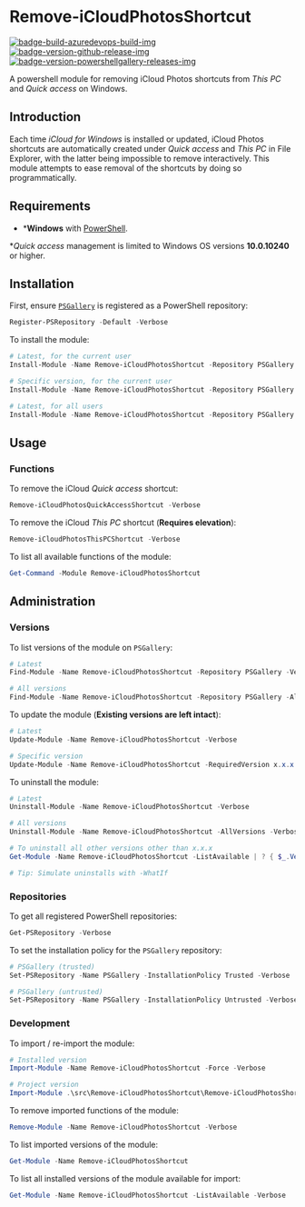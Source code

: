 # Remove-iCloudPhotosShortcut

[![badge-build-azuredevops-build-img][]][badge-build-azuredevops-build-src] [![badge-version-github-release-img][]][badge-version-github-release-src] [![badge-version-powershellgallery-releases-img][]][badge-version-powershellgallery-releases-src]

[badge-build-azuredevops-build-img]: https://img.shields.io/azure-devops/build/joeltimothyoh/Remove-iCloudPhotosShortcut/19/master.svg?label=build&logo=azure-pipelines&style=flat-square
[badge-build-azuredevops-build-src]: https://dev.azure.com/joeltimothyoh/Remove-iCloudPhotosShortcut/_build?definitionId=19
[badge-version-github-release-img]: https://img.shields.io/github/v/release/joeltimothyoh/Remove-iCloudPhotosShortcut?style=flat-square
[badge-version-github-release-src]: https://github.com/joeltimothyoh/Remove-iCloudPhotosShortcut/releases
[badge-version-powershellgallery-releases-img]: https://img.shields.io/powershellgallery/v/Remove-iCloudPhotosShortcut?logo=powershell&logoColor=white&label=PSGallery&labelColor=&style=flat-square
[badge-version-powershellgallery-releases-src]: https://www.powershellgallery.com/packages/Remove-iCloudPhotosShortcut/

A powershell module for removing iCloud Photos shortcuts from *This PC* and *Quick access* on Windows.

## Introduction

Each time *iCloud for Windows* is installed or updated, iCloud Photos shortcuts are automatically created under *Quick access* and *This PC* in File Explorer, with the latter being impossible to remove interactively. This module attempts to ease removal of the shortcuts by doing so programmatically.

## Requirements

* \***Windows** with [PowerShell](https://docs.microsoft.com/en-us/powershell/scripting/setup/installing-windows-powershell?view=powershell-5.1).

\**Quick access* management is limited to Windows OS versions **10.0.10240** or higher.

## Installation

First, ensure [`PSGallery`](https://www.powershellgallery.com/) is registered as a PowerShell repository:

```powershell
Register-PSRepository -Default -Verbose
```

To install the module:

```powershell
# Latest, for the current user
Install-Module -Name Remove-iCloudPhotosShortcut -Repository PSGallery -Scope CurrentUser -Verbose

# Specific version, for the current user
Install-Module -Name Remove-iCloudPhotosShortcut -Repository PSGallery -RequiredVersion x.x.x -Scope CurrentUser -Verbose

# Latest, for all users
Install-Module -Name Remove-iCloudPhotosShortcut -Repository PSGallery -Scope AllUsers -Verbose
```

## Usage

### Functions

To remove the iCloud *Quick access* shortcut:

```powershell
Remove-iCloudPhotosQuickAccessShortcut -Verbose
```

To remove the iCloud *This PC* shortcut (**Requires elevation**):

```powershell
Remove-iCloudPhotosThisPCShortcut -Verbose
```

To list all available functions of the module:

```powershell
Get-Command -Module Remove-iCloudPhotosShortcut
```

## Administration

### Versions

To list versions of the module on `PSGallery`:

```powershell
# Latest
Find-Module -Name Remove-iCloudPhotosShortcut -Repository PSGallery -Verbose

# All versions
Find-Module -Name Remove-iCloudPhotosShortcut -Repository PSGallery -AllVersions -Verbose
```

To update the module (**Existing versions are left intact**):

```powershell
# Latest
Update-Module -Name Remove-iCloudPhotosShortcut -Verbose

# Specific version
Update-Module -Name Remove-iCloudPhotosShortcut -RequiredVersion x.x.x -Verbose
```

To uninstall the module:

```powershell
# Latest
Uninstall-Module -Name Remove-iCloudPhotosShortcut -Verbose

# All versions
Uninstall-Module -Name Remove-iCloudPhotosShortcut -AllVersions -Verbose

# To uninstall all other versions other than x.x.x
Get-Module -Name Remove-iCloudPhotosShortcut -ListAvailable | ? { $_.Version -ne 'x.x.x' } | % { Uninstall-Module -Name $_.Name -RequiredVersion $_.Version -Verbose }

# Tip: Simulate uninstalls with -WhatIf
```

### Repositories

To get all registered PowerShell repositories:

```powershell
Get-PSRepository -Verbose
```

To set the installation policy for the `PSGallery` repository:

```powershell
# PSGallery (trusted)
Set-PSRepository -Name PSGallery -InstallationPolicy Trusted -Verbose

# PSGallery (untrusted)
Set-PSRepository -Name PSGallery -InstallationPolicy Untrusted -Verbose
```

### Development

To import / re-import the module:

```powershell
# Installed version
Import-Module -Name Remove-iCloudPhotosShortcut -Force -Verbose

# Project version
Import-Module .\src\Remove-iCloudPhotosShortcut\Remove-iCloudPhotosShortcut.psm1 -Force -Verbose
```

To remove imported functions of the module:

```powershell
Remove-Module -Name Remove-iCloudPhotosShortcut -Verbose
```

To list imported versions of the module:

```powershell
Get-Module -Name Remove-iCloudPhotosShortcut
```

To list all installed versions of the module available for import:

```powershell
Get-Module -Name Remove-iCloudPhotosShortcut -ListAvailable -Verbose
```
